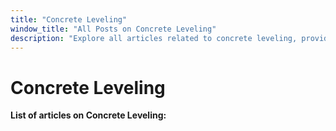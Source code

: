 ```yaml
---
title: "Concrete Leveling"
window_title: "All Posts on Concrete Leveling"
description: "Explore all articles related to concrete leveling, providing insights, tips, and solutions for your concrete leveling needs."
---
```

# Concrete Leveling

__List of articles on Concrete Leveling:__

